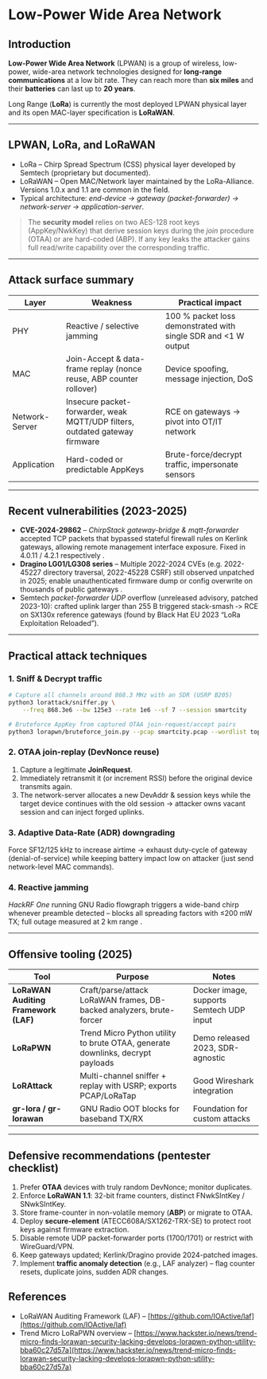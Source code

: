 # Low-Power Wide Area Network

## Introduction

**Low-Power Wide Area Network** (LPWAN) is a group of wireless, low-power, wide-area network technologies designed for **long-range communications** at a low bit rate.
They can reach more than **six miles** and their **batteries** can last up to **20 years**.

Long Range (**LoRa**) is currently the most deployed LPWAN physical layer and its open MAC-layer specification is **LoRaWAN**.

---

## LPWAN, LoRa, and LoRaWAN

* LoRa – Chirp Spread Spectrum (CSS) physical layer developed by Semtech (proprietary but documented).
* LoRaWAN – Open MAC/Network layer maintained by the LoRa-Alliance. Versions 1.0.x and 1.1 are common in the field.
* Typical architecture: *end-device → gateway (packet-forwarder) → network-server → application-server*.

> The **security model** relies on two AES-128 root keys (AppKey/NwkKey) that derive session keys during the *join* procedure (OTAA) or are hard-coded (ABP). If any key leaks the attacker gains full read/write capability over the corresponding traffic.

---

## Attack surface summary

| Layer | Weakness | Practical impact |
|-------|----------|------------------|
| PHY | Reactive / selective jamming | 100 % packet loss demonstrated with single SDR and <1 W output |
| MAC | Join-Accept & data-frame replay (nonce reuse, ABP counter rollover) | Device spoofing, message injection, DoS |
| Network-Server | Insecure packet-forwarder, weak MQTT/UDP filters, outdated gateway firmware | RCE on gateways → pivot into OT/IT network |
| Application | Hard-coded or predictable AppKeys | Brute-force/decrypt traffic, impersonate sensors |

---

## Recent vulnerabilities (2023-2025)

* **CVE-2024-29862** – *ChirpStack gateway-bridge & mqtt-forwarder* accepted TCP packets that bypassed stateful firewall rules on Kerlink gateways, allowing remote management interface exposure. Fixed in 4.0.11 / 4.2.1 respectively .
* **Dragino LG01/LG308 series** – Multiple 2022-2024 CVEs (e.g. 2022-45227 directory traversal, 2022-45228 CSRF) still observed unpatched in 2025; enable unauthenticated firmware dump or config overwrite on thousands of public gateways .
* Semtech *packet-forwarder UDP* overflow (unreleased advisory, patched 2023-10): crafted uplink larger than 255 B triggered stack-smash ‑> RCE on SX130x reference gateways (found by Black Hat EU 2023 “LoRa Exploitation Reloaded”).

---

## Practical attack techniques

### 1. Sniff & Decrypt traffic

```bash
# Capture all channels around 868.3 MHz with an SDR (USRP B205)
python3 lorattack/sniffer.py \
    --freq 868.3e6 --bw 125e3 --rate 1e6 --sf 7 --session smartcity

# Bruteforce AppKey from captured OTAA join-request/accept pairs
python3 lorapwn/bruteforce_join.py --pcap smartcity.pcap --wordlist top1m.txt
```

### 2. OTAA join-replay (DevNonce reuse)

1. Capture a legitimate **JoinRequest**.
2. Immediately retransmit it (or increment RSSI) before the original device transmits again.
3. The network-server allocates a new DevAddr & session keys while the target device continues with the old session → attacker owns vacant session and can inject forged uplinks.

### 3. Adaptive Data-Rate (ADR) downgrading

Force SF12/125 kHz to increase airtime → exhaust duty-cycle of gateway (denial-of-service) while keeping battery impact low on attacker (just send network-level MAC commands).

### 4. Reactive jamming

*HackRF One* running GNU Radio flowgraph triggers a wide-band chirp whenever preamble detected – blocks all spreading factors with ≤200 mW TX; full outage measured at 2 km range .

---

## Offensive tooling (2025)

| Tool | Purpose | Notes |
|------|---------|-------|
| **LoRaWAN Auditing Framework (LAF)** | Craft/parse/attack LoRaWAN frames, DB-backed analyzers, brute-forcer | Docker image, supports Semtech UDP input |
| **LoRaPWN** | Trend Micro Python utility to brute OTAA, generate downlinks, decrypt payloads | Demo released 2023, SDR-agnostic |
| **LoRAttack** | Multi-channel sniffer + replay with USRP; exports PCAP/LoRaTap | Good Wireshark integration |
| **gr-lora / gr-lorawan** | GNU Radio OOT blocks for baseband TX/RX | Foundation for custom attacks |

---

## Defensive recommendations (pentester checklist)

1. Prefer **OTAA** devices with truly random DevNonce; monitor duplicates.
2. Enforce **LoRaWAN 1.1**: 32-bit frame counters, distinct FNwkSIntKey / SNwkSIntKey.
3. Store frame-counter in non-volatile memory (**ABP**) or migrate to OTAA.
4. Deploy **secure-element** (ATECC608A/SX1262-TRX-SE) to protect root keys against firmware extraction.
5. Disable remote UDP packet-forwarder ports (1700/1701) or restrict with WireGuard/VPN.
6. Keep gateways updated; Kerlink/Dragino provide 2024-patched images.
7. Implement **traffic anomaly detection** (e.g., LAF analyzer) – flag counter resets, duplicate joins, sudden ADR changes.

## References

* LoRaWAN Auditing Framework (LAF) – [https://github.com/IOActive/laf](https://github.com/IOActive/laf)
* Trend Micro LoRaPWN overview – [https://www.hackster.io/news/trend-micro-finds-lorawan-security-lacking-develops-lorapwn-python-utility-bba60c27d57a](https://www.hackster.io/news/trend-micro-finds-lorawan-security-lacking-develops-lorapwn-python-utility-bba60c27d57a)

